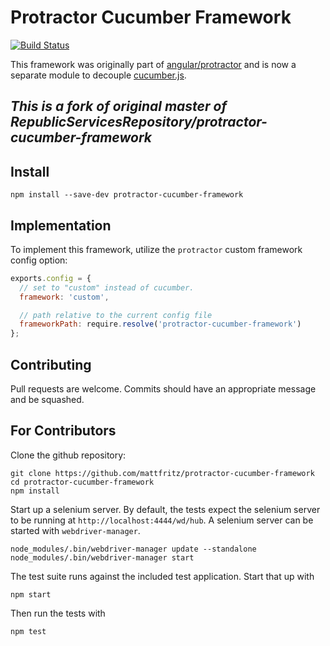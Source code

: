 Protractor Cucumber Framework
=============================

[![Build Status](https://travis-ci.org/mattfritz/protractor-cucumber-framework.svg?branch=master)](https://travis-ci.org/mattfritz/protractor-cucumber-framework)

This framework was originally part of [angular/protractor](https://github.com/angular/protractor) and
is now a separate module to decouple [cucumber.js](https://github.com/cucumber/cucumber-js).

*This is a fork of original master of RepublicServicesRepository/protractor-cucumber-framework*
--------------------------------------------------------------------------------------------------
Install
-------

`npm install --save-dev protractor-cucumber-framework`

Implementation
--------------

To implement this framework, utilize the `protractor` custom framework config option:

```js
exports.config = {
  // set to "custom" instead of cucumber.
  framework: 'custom',

  // path relative to the current config file
  frameworkPath: require.resolve('protractor-cucumber-framework')
};
```

Contributing
------------

Pull requests are welcome. Commits should have an appropriate message and be squashed.

For Contributors
----------------
Clone the github repository:

    git clone https://github.com/mattfritz/protractor-cucumber-framework
    cd protractor-cucumber-framework
    npm install

Start up a selenium server. By default, the tests expect the selenium server to be running at `http://localhost:4444/wd/hub`. A selenium server can be started with `webdriver-manager`.

    node_modules/.bin/webdriver-manager update --standalone
    node_modules/.bin/webdriver-manager start

The test suite runs against the included test application. Start that up with

    npm start

Then run the tests with

    npm test
